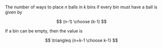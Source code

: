 The number of ways to place $n$ balls in $k$ bins if every bin must have a ball is given by

$$
(n-1) \choose (k-1)
$$

If a bin can be empty, then the value is

$$
\triangleq {n+k-1 \choose k-1}
$$
